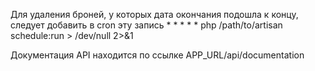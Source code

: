 Для удаления броней, у которых дата окончания подошла к концу, следует добавить в cron эту запись
    * * * * * php /path/to/artisan schedule:run > /dev/null 2>&1


Документация API находится по ссылке APP_URL/api/documentation